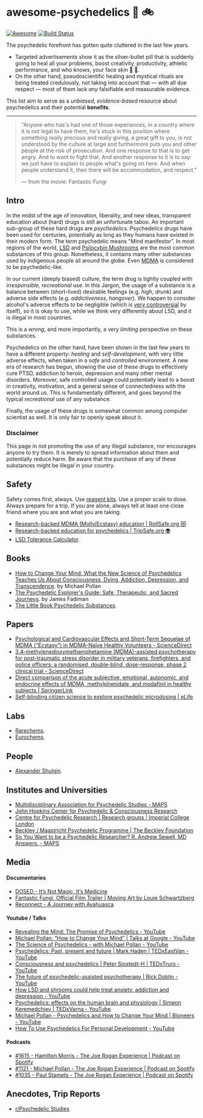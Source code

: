 # awesome-psychedelics 🍄 🚲
[![Awesome](https://cdn.rawgit.com/sindresorhus/awesome/d7305f38d29fed78fa85652e3a63e154dd8e8829/media/badge.svg)](https://github.com/sindresorhus/awesome)
[![Build
Status](https://travis-ci.com/kianenigma/awesome-psychedelics.svg)](https://app.travis-ci.com/kianenigma/awesome-psychedelics.svg?branch=master)

The psychedelic forefront has gotten quite cluttered in the last few years.

- Targeted advertisements show it as the silver-bullet pill that is suddenly going to heal all your problems, boost creativity, productivity, athletic performance, and who knows, your face skin 🤯 🤥.
- On the other hand, pseudoscientific healing and mystical rituals are being treated credulously, not taking into account that — with all due respect — most of them lack *any* falsifiable and measurable evidence.

This list aim to serve as a *unbiased*, *evidence-based* resource about psychedelics and their potential **benefits**.

--- 

> "Anyone who has's had one of those experiences, in a country where it is not legal to have them, he's stuck in this position where something really precious and really giving, a great gift to you, is not understood by the culture at large and furthermore puts you and other people at the risk of prosecution.
> And one response to that is to get angry. And to want to fight that. And another response to it is to say: we just have to explain to people what's going on here. And when people understand it, then there will be accommodation, and respect."
>
> ― from the movie: Fantastic Fungi


## Intro
In the midst of the age of innovation, liberality, and new ideas, transparent education about (hard) drugs is still an unfortunate taboo. An important sub-group of these hard drugs are _psychedelics_. Psychedelics drugs have been used for centuries, potentially as long as they humans have existed in their modern form. The term psychedelic means "Mind manifestor”. In most regions of the world, [LSD](https://en.wikipedia.org/wiki/Lysergic_acid_diethylamide) and [Psilocybin Mushrooms](https://en.wikipedia.org/wiki/Psilocybin) are the most common substances of this group. Nonetheless, it contains many other substances used by indigenous people all around the globe. Even [MDMA](https://en.wikipedia.org/wiki/MDMA) is considered to be psychedelic-like.

In our current (deeply biased) culture, the term drug is tightly coupled with _irresponsible, recreational_ use. In this Jargon, the usage of a substance is a balance between (short-lived) desirable feelings (e.g. _high_, _drunk_) and adverse side effects (e.g. _addictiveness_, _hangover_). We happen to consider alcohol's adverse effects to be negligible (which is [very controversial](https://www.youtube.com/watch?v=qS6LoRYUdhw) by itself), so it is okay to use, while we think very differently about LSD, and it is illegal in most countries.

This is a _wrong_, and more importantly, a very *limiting* perspective on these substances.

Psychedelics on the other hand, have been shown in the last few years to have a different property: _healing_ and _self-development_, with very little adverse effects, when taken in a _safe_ and _controlled_ environment. A new era of research has begun, showing the use of these drugs to effectively cure PTSD, addiction to heroin, depression and many other mental disorders. Moreover, safe controlled usage could potentially lead to a boost in creativity, motivation, and a general sense of connectedness with the world around us. This is fundamentally different, and goes beyond the typical _recreational_ use of any substance.

Finally, the usage of these drugs is somewhat common among computer scientist as well. It is only fair to openly speak about it.

### Disclaimer
This page in not promoting the use of any illegal substance, nor encourages anyone to try them. It is merely to spread information about them and potentially reduce harm. Be aware that the purchase of any of these substances might be illegal in your country.

## Safety
Safety comes first, always. Use [reagent kits](https://www.reagent-tests.uk/). Use a proper scale to dose. Always prepare for a trip. If you are alone, always tell at least one close friend where you are and what you are taking.
- [Research-backed MDMA (Molly/Ecstasy) education | RollSafe.org 😻](https://rollsafe.org/)
- [Research-backed education for psychedelics | TripSafe.org 👽](https://tripsafe.org/)
- [LSD Tolerance Calculator](https://lsdtolerancecalculator.github.io/).


## Books
- [How to Change Your Mind: What the New Science of Psychedelics Teaches Us About Consciousness, Dying, Addiction, Depression, and Transcendence](https://www.goodreads.com/book/show/36613747-how-to-change-your-mind). by Michael Pollan
- [The Psychedelic Explorer's Guide: Safe, Therapeutic, and Sacred Journeys](https://www.goodreads.com/book/show/9721527-the-psychedelic-explorer-s-guide). by James Fadiman
- [The Little Book Psychedelic Substances](https://www.scribd.com/document/517868090/The-Little-Book-Psychedelic-Substances).

## Papers

- [Psychological and Cardiovascular Effects and Short-Term Sequelae of MDMA (“Ecstasy”) in MDMA-Naı̈ve Healthy Volunteers - ScienceDirect](https://www.sciencedirect.com/science/article/abs/pii/S0893133X9800013X)
- [3,4-methylenedioxymethamphetamine (MDMA)-assisted psychotherapy for post-traumatic stress disorder in military veterans, firefighters, and police officers: a randomised, double-blind, dose-response, phase 2 clinical trial - ScienceDirect](https://www.sciencedirect.com/science/article/abs/pii/S2215036618301354)
- [Direct comparison of the acute subjective, emotional, autonomic, and endocrine effects of MDMA, methylphenidate, and modafinil in healthy subjects | SpringerLink](https://link.springer.com/article/10.1007/s00213-017-4650-5)
- [Self-blinding citizen science to explore psychedelic microdosing | eLife](https://elifesciences.org/articles/62878)

## Labs 

- [Rarechems](https://rarechems.com/).
- [Eurochems](https://eurochems.net/).

## People

- [Alexander Shulgin](https://en.wikipedia.org/wiki/Alexander_Shulgin).

## Institutes and Universities
- [Multidisciplinary Association for Psychedelic Studies - MAPS](https://maps.org/)
- [John Hopkins Center for Psychedelic & Consciousness Research](https://hopkinspsychedelic.org/)
- [Centre for Psychedelic Research | Research groups | Imperial College London](https://www.imperial.ac.uk/psychedelic-research-centre)
- [Beckley / Maastricht Psychedelic Programme | The Beckley Foundation](https://beckleyfoundation.org/science/collaborations/maastricht-university-netherlands/)
- [So You Want to be a Psychedelic Researcher? R. Andrew Sewell, MD Answers. - MAPS](https://maps.org/resources/students/181-so-you-want-to-be-a-psychedelic-researcher)

## Media

#### Documentaries
- [DOSED - It’s Not Magic, It’s Medicine](https://www.dosedmovie.com/)
- [Fantastic Fungi, Official Film Trailer | Moving Art by Louie Schwartzberg](https://fantasticfungi.com/trailer/)
- [Reconnect - A Journey with Ayahuasca](https://londonreal.tv/reconnect-the-movie/)

#### Youtube / Talks
- [Revealing the Mind: The Promise of Psychedelics - YouTube](https://www.youtube.com/watch?v=Fi66wFfOC-4)
- [Michael Pollan: “How to Change Your Mind” | Talks at Google - YouTube](https://www.youtube.com/watch?v=KuhmZSFvhL0)
- [The Science of Psychedelics - with Michael Pollan - YouTube](https://www.youtube.com/watch?v=LcAj1oxMT9U)
- [Psychedelics: Past, present and future | Mark Haden | TEDxEastVan - YouTube](https://www.youtube.com/watch?v=JI1dwVsPw2E)
- [Consciousness and psychedelics | Peter Sjostedt-H | TEDxTruro - YouTube](https://www.youtube.com/watch?v=tV8PSevhd_M)
- [The future of psychedelic-assisted psychotherapy | Rick Doblin - YouTube](https://www.youtube.com/watch?v=Q9XD8yRPxc8)
- [How LSD and shrooms could help treat anxiety, addiction and depression - YouTube](https://www.youtube.com/watch?v=b5i0aY_rUZU)
- [Psychedelics: effects on the human brain and physiology | Simeon Keremedchiev | TEDxVarna - YouTube](https://www.youtube.com/watch?v=FyAgx_tzh80&t=674s)
- [Michael Pollan - Psychedelics and How to Change Your Mind | Bioneers - YouTube](https://www.youtube.com/watch?v=5DrM90dg5t4&t=43s)
- [How To Use Psychedelics For Personal Development - YouTube](https://www.youtube.com/watch?v=CuOIECQ5zag)

#### Podcasts

- [#1615 - Hamilton Morris - The Joe Rogan Experience | Podcast on Spotify](https://open.spotify.com/episode/2sv8XJd7hekqx3EOVDmdex?si=-CMbFPEXRYGckZSe6_RVpg&nd=1)
- [#1121 - Michael Pollan - The Joe Rogan Experience | Podcast on Spotify](https://open.spotify.com/episode/1ICSexGz1pF7qrHSPnD1hD)
- [#1035 - Paul Stamets - The Joe Rogan Experience | Podcast on Spotify](https://open.spotify.com/episode/4DLfLVgqD4NFZXwE9RuLso)

## Anecdotes, Trip Reports
- [r/Psychedelic Studies](https://www.reddit.com/r/PsychedelicStudies/)
